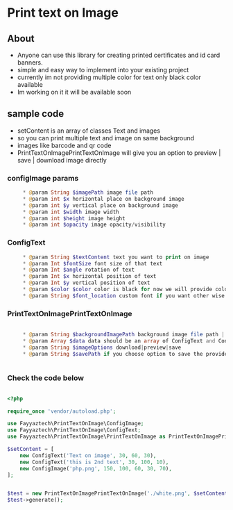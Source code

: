 # Print text on Image

## About 
- Anyone can use this library for creating printed certificates and id card banners.
- simple and easy way to implement into your existing project 
- currently im not providing multiple color for text only black color available
- Im working on it it will be available soon


## sample code

- setContent is an array of classes Text and images
- so you can print multiple text and image on same background
- images like barcode and qr code
- PrintTextOnImagePrintTextOnImage will give you an option to preview | save | download image directly

### configImage params
```php
     * @param String $imagePath image file path
     * @param int $x horizontal place on background image
     * @param int $y vertical place on background image
     * @param int $width image width
     * @param int $height image height
     * @param int $opacity image opacity/visibility
```

### ConfigText
```php
     * @param String $textContent text you want to print on image
     * @param Int $fontSize font size of that text
     * @param Int $angle rotation of text
     * @param Int $x horizontal position of text
     * @param Int $y vertical position of text
     * @param $color $color color is black for now we will provide color option soon
     * @param String $font_location custom font if you want other wise default is arial
```


### PrintTextOnImagePrintTextOnImage
```php
 
     * @param String $backgroundImagePath background image file path | remote url not allow | jpeg and png support
     * @param Array $data data should be an array of ConfigText and ConfigImage class
     * @param String $imageOptions download|preview|save
     * @param String $savePath if you choose option to save the provide local dir path path to save image
     
```

### Check the code below

```php

<?php

require_once 'vendor/autoload.php';

use Fayyaztech\PrintTextOnImage\ConfigImage;
use Fayyaztech\PrintTextOnImage\ConfigText;
use Fayyaztech\PrintTextOnImage\PrintTextOnImage as PrintTextOnImagePrintTextOnImage;

$setContent = [
    new ConfigText('Text on image', 30, 60, 30),
    new ConfigText('this is 2nd text', 30, 100, 10),
    new ConfigImage('php.png', 150, 100, 60, 30, 70),
];


$test = new PrintTextOnImagePrintTextOnImage('./white.png', $setContent, 'preview');
$test->generate();
 ```
